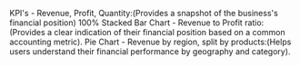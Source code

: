 KPI's - Revenue, Profit, Quantity:‍(Provides a snapshot of the business's financial position)
100% Stacked Bar Chart - Revenue to Profit ratio:(Provides a clear indication of their financial position based on a common accounting metric).
Pie Chart - Revenue by region, split by products:(Helps users understand their financial performance by geography and category).
